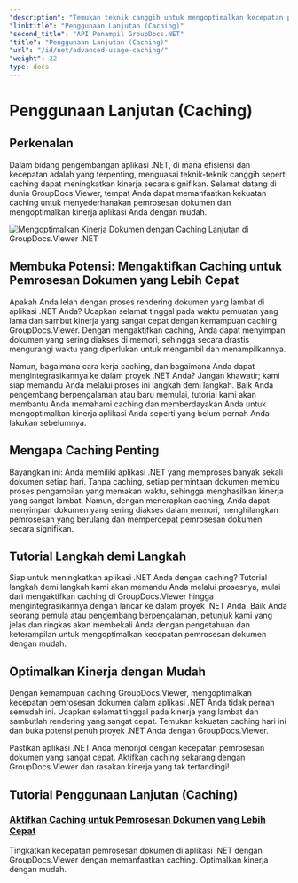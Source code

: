 ```yaml
---
"description": "Temukan teknik canggih untuk mengoptimalkan kecepatan pemrosesan dokumen dalam aplikasi .NET dengan GroupDocs.Viewer. Pelajari cara mengaktifkan caching untuk kinerja yang lebih cepat sekarang!"
"linktitle": "Penggunaan Lanjutan (Caching)"
"second_title": "API Penampil GroupDocs.NET"
"title": "Penggunaan Lanjutan (Caching)"
"url": "/id/net/advanced-usage-caching/"
"weight": 22
type: docs
---
```

# Penggunaan Lanjutan (Caching)


## Perkenalan

Dalam bidang pengembangan aplikasi .NET, di mana efisiensi dan kecepatan adalah yang terpenting, menguasai teknik-teknik canggih seperti caching dapat meningkatkan kinerja secara signifikan. Selamat datang di dunia GroupDocs.Viewer, tempat Anda dapat memanfaatkan kekuatan caching untuk menyederhanakan pemrosesan dokumen dan mengoptimalkan kinerja aplikasi Anda dengan mudah.

![Mengoptimalkan Kinerja Dokumen dengan Caching Lanjutan di GroupDocs.Viewer .NET](/viewer/advanced-usage/image.png)
## Membuka Potensi: Mengaktifkan Caching untuk Pemrosesan Dokumen yang Lebih Cepat

Apakah Anda lelah dengan proses rendering dokumen yang lambat di aplikasi .NET Anda? Ucapkan selamat tinggal pada waktu pemuatan yang lama dan sambut kinerja yang sangat cepat dengan kemampuan caching GroupDocs.Viewer. Dengan mengaktifkan caching, Anda dapat menyimpan dokumen yang sering diakses di memori, sehingga secara drastis mengurangi waktu yang diperlukan untuk mengambil dan menampilkannya.

Namun, bagaimana cara kerja caching, dan bagaimana Anda dapat mengintegrasikannya ke dalam proyek .NET Anda? Jangan khawatir; kami siap memandu Anda melalui proses ini langkah demi langkah. Baik Anda pengembang berpengalaman atau baru memulai, tutorial kami akan membantu Anda memahami caching dan memberdayakan Anda untuk mengoptimalkan kinerja aplikasi Anda seperti yang belum pernah Anda lakukan sebelumnya.

## Mengapa Caching Penting

Bayangkan ini: Anda memiliki aplikasi .NET yang memproses banyak sekali dokumen setiap hari. Tanpa caching, setiap permintaan dokumen memicu proses pengambilan yang memakan waktu, sehingga menghasilkan kinerja yang sangat lambat. Namun, dengan menerapkan caching, Anda dapat menyimpan dokumen yang sering diakses dalam memori, menghilangkan pemrosesan yang berulang dan mempercepat pemrosesan dokumen secara signifikan.

## Tutorial Langkah demi Langkah

Siap untuk meningkatkan aplikasi .NET Anda dengan caching? Tutorial langkah demi langkah kami akan memandu Anda melalui prosesnya, mulai dari mengaktifkan caching di GroupDocs.Viewer hingga mengintegrasikannya dengan lancar ke dalam proyek .NET Anda. Baik Anda seorang pemula atau pengembang berpengalaman, petunjuk kami yang jelas dan ringkas akan membekali Anda dengan pengetahuan dan keterampilan untuk mengoptimalkan kecepatan pemrosesan dokumen dengan mudah.

## Optimalkan Kinerja dengan Mudah

Dengan kemampuan caching GroupDocs.Viewer, mengoptimalkan kecepatan pemrosesan dokumen dalam aplikasi .NET Anda tidak pernah semudah ini. Ucapkan selamat tinggal pada kinerja yang lambat dan sambutlah rendering yang sangat cepat. Temukan kekuatan caching hari ini dan buka potensi penuh proyek .NET Anda dengan GroupDocs.Viewer.

Pastikan aplikasi .NET Anda menonjol dengan kecepatan pemrosesan dokumen yang sangat cepat. [Aktifkan caching](./enable-caching/) sekarang dengan GroupDocs.Viewer dan rasakan kinerja yang tak tertandingi!

## Tutorial Penggunaan Lanjutan (Caching)
### [Aktifkan Caching untuk Pemrosesan Dokumen yang Lebih Cepat](./enable-caching/)
Tingkatkan kecepatan pemrosesan dokumen di aplikasi .NET dengan GroupDocs.Viewer dengan memanfaatkan caching. Optimalkan kinerja dengan mudah.